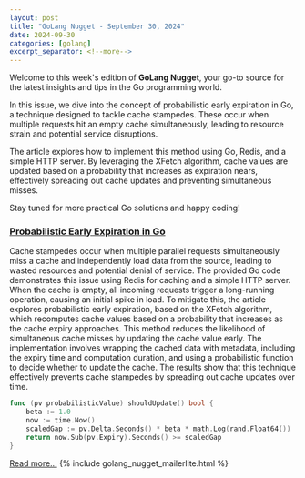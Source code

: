 ```yaml
---
layout: post
title: "GoLang Nugget - September 30, 2024"
date: 2024-09-30
categories: [golang]
excerpt_separator: <!--more-->
---
```

Welcome to this week's edition of **GoLang Nugget**, your go-to source for the latest insights and tips in the Go programming world.

In this issue, we dive into the concept of probabilistic early expiration in Go, a technique designed to tackle cache stampedes. These occur when multiple requests hit an empty cache simultaneously, leading to resource strain and potential service disruptions.

The article explores how to implement this method using Go, Redis, and a simple HTTP server. By leveraging the XFetch algorithm, cache values are updated based on a probability that increases as expiration nears, effectively spreading out cache updates and preventing simultaneous misses.

Stay tuned for more practical Go solutions and happy coding!
<!--more-->
### [Probabilistic Early Expiration in Go](https://dizzy.zone/2024/09/23/Probabilistic-Early-Expiration-in-Go/)

Cache stampedes occur when multiple parallel requests simultaneously miss a cache and independently load data from the source, leading to wasted resources and potential denial of service. The provided Go code demonstrates this issue using Redis for caching and a simple HTTP server. When the cache is empty, all incoming requests trigger a long-running operation, causing an initial spike in load. To mitigate this, the article explores probabilistic early expiration, based on the XFetch algorithm, which recomputes cache values based on a probability that increases as the cache expiry approaches. This method reduces the likelihood of simultaneous cache misses by updating the cache value early. The implementation involves wrapping the cached data with metadata, including the expiry time and computation duration, and using a probabilistic function to decide whether to update the cache. The results show that this technique effectively prevents cache stampedes by spreading out cache updates over time.

```go
func (pv probabilisticValue) shouldUpdate() bool {
    beta := 1.0
    now := time.Now()
    scaledGap := pv.Delta.Seconds() * beta * math.Log(rand.Float64())
    return now.Sub(pv.Expiry).Seconds() >= scaledGap
}
```

[Read more...](https://dizzy.zone/2024/09/23/Probabilistic-Early-Expiration-in-Go/)
{% include golang_nugget_mailerlite.html %}